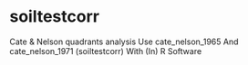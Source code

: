 # soiltestcorr
Cate &amp; Nelson quadrants analysis Use cate_nelson_1965 And cate_nelson_1971 (soiltestcorr) With (In) R Software
